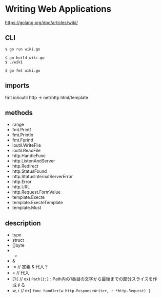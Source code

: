 # Writing Web Applications
https://golang.org/doc/articles/wiki/

## CLI

```
$ go run wiki.go

$ go build wiki.go
$ ./wiki

$ go fmt wiki.go
```

## imports
fmt
io/ioutil
http -> net/http
html/template

## methods

- range
- fmt.Printf
- fmt.Println
- fmt.Fprintf
- ioutil.WriteFile
- ioutil.ReadFile
- http.HandleFunc
- http.ListenAndServer
- http.Redirect
- http.StatusFound
- http.StatusInternalServerError
- http.Error
- http.URL
- http.Request.FormValue
- template.Execte
- template.ExecteTemplate
- template.Must

## description
- type
- struct
- []byte
- *
- &
- := // 定義 & 代入？
- = // 代入
- [1:] // ex) ```Path[1:]``` : Path内の1番目の文字から最後までの部分スライスを作成する
- w, r // ex) ```func handler(w http.ResponseWriter, r *http.Request) {```

